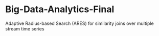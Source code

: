 # Big-Data-Analytics-Final
Adaptive Radius-based Search (ARES) for similarity joins over multiple stream time series

